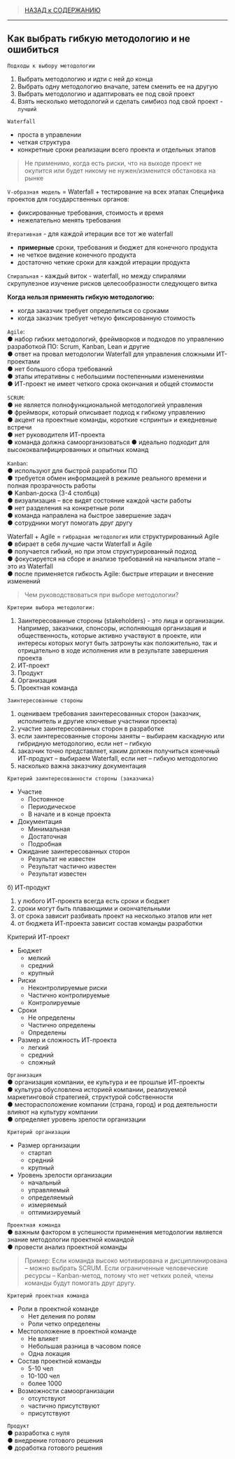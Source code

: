 > [НАЗАД к СОДЕРЖАНИЮ](README.md)

---

## Как выбрать гибкую методологию и не ошибиться

`Подходы к выбору методологии`
1. Выбрать методологию и идти с ней до конца
2. Выбрать одну методологию вначале, затем сменить ее на другую
3. Выбрать методологию и адаптировать ее под свой проект
4. Взять несколько методологий и сделать симбиоз под свой проект - `лучший`

`Waterfall`
* проста в управлении
* четкая структура
* конкретные сроки реализации всего проекта и отдельных этапов

> Не применимо, когда есть риски, что на выходе проект не окупится или будет никому не нужен/изменится обстановка на рынке

`V-образная модель` = Waterfall + тестирование на всех этапах
Специфика проектов для государственных органов:
* фиксированные требования, стоимость и время
* нежелательно менять требования

`Итеративная` - для каждой итерации все тот же waterfall
* **примерные** сроки, требования и бюджет для конечного продукта
* не четкое видение конечного продукта
* достаточно четкие сроки для каждой итерации продукта

`Спиральная` - каждый виток - waterfall, но между спиралями скрупулезное изучение рисков целесообразности следующего витка

**Когда нельзя применять гибкую методологию:**
* когда заказчик требует определиться со сроками
* когда заказчик требует четкую фиксированную стоимость

`Agile`:   
● набор гибких методологий, фреймворков и подходов по управлению разработкой ПО: Scrum, Kanban, Lean
и другие  
● ответ на провал методологии Waterfall для управления сложными ИТ-проектами  
● нет большого сбора требований  
● этапы итеративны с небольшими постепенными изменениями  
● ИТ-проект не имеет четкого срока окончания и общей стоимости  

`SCRUM`:   
● не является полнофункциональной методологией управления  
● фреймворк, который описывает подход к гибкому управлению  
● акцент на проектные команды, короткие «спринты» и ежедневные встречи  
● нет руководителя ИТ-проекта  
● команда должна самоорганизоваться 
● идеально подходит для высококвалифицированных и опытных команд  

`Kanban`:  
● используют для быстрой разработки ПО  
● требуется обмен информацией в режиме реального времени и полная прозрачность работы  
● Kanban-доска (3-4 столбца)  
● визуализация – все видят состояние каждой части работы  
● нет разделения на конкретные роли  
● команда направлена на быстрое завершение задач  
● сотрудники могут помогать друг другу  


Waterfall  + Agile = `гибрадная методология` или структурированный Agile  
● вбирает в себя лучшие части Waterfall и Agile  
● получается гибкий, но при этом структурированный подход  
● фокусируется на сборе и анализе требований на начальном этапе – это из Waterfall  
● после применяется гибкость Agile: быстрые итерации и внесение изменений  

> Чем руководствоваться при выборе методологии?

`Критерии выбора методологии:`    
1. Заинтересованные стороны (stakeholders) - это лица и организации. Например, заказчики, спонсоры, исполняющая организация и общественность, которые активно участвуют в проекте, или интересы которых могут
быть затронуты как положительно, так и отрицательно в ходе исполнения или в результате завершения проекта
2. ИТ-проект
3. Продукт
4. Организация
5. Проектная команда

`Заинтересованные стороны`
1. оцениваем требования заинтересованных сторон (заказчик, исполнитель и другие ключевые участники проекта)
2. участие заинтересованных сторон в разработке
3. если заинтересованные стороны заняты – выбираем каскадную или гибридную методологию, если нет – гибкую
4. заказчик точно представляет, каким должен получиться конечный ИТ-продукт – выбираем Waterfall, если нет – гибкую методологию
5. насколько важна заказчику документация

`Критерий заинтересованности стороны (заказчика)`
  * Участие
    * Постоянное
    * Периодическое
    * В начале и в конце проекта
  * Документация
    * Минимальная
    * Достаточная
    * Подробная
  * Ожидание заинтересованных сторон
    * Результат не известен
    * Результат частично известен
    * Результат известен

б) ИТ-продукт
1. у любого ИТ-проекта всегда есть сроки и бюджет
2. сроки могут быть плавающими и окончательными
3. от срока зависит разбивать проект на несколько этапов или нет
4. от бюджета ИТ-проекта зависит состав команды разработки

Критерий ИТ-проект
  * Бюджет
    * мелкий
    * средний
    * крупный
  * Риски
    * Неконтролируемые риски
    * Частично контролируемые
    * Контролируемые
  * Сроки
    * Не определены
    * Частично определены
    * Определены
  * Размер и сложность ИТ-проекта
    * легкий
    * средний
    * сложный

`Организация`  
● организация компании, ее культура и ее прошлые ИТ-проекты   
● культура обусловлена историей компании, реализуемой маркетинговой стратегией, структурой собственности   
● месторасположение компании (страна, город) и род деятельности влияют на культуру компании   
● определяет уровень зрелости организации   

`Критерий организации`
  * Размер организации
    * стартап
    * средний
    * крупный
  * Уровень зрелости организации
    * начальный
    * управляемый
    * определяемый
    * измеряемый
    * оптимизируемый

`Проектная команда`  
● важным фактором в успешности применения методологии является знание методологии проектной командой  
● провести анализ проектной команды    

> Пример: Если команда высоко мотивирована и дисциплинирована – можно выбрать SCRUM.
Если ограниченные человеческие ресурсы – Kanban-метод, потому что нет четких
ролей, члены команды будут помогать друг другу.

`Критерий проектная команда`
  * Роли в проектной команде
    * Нет деления по ролям
    * Роли четко определены
  * Местоположение в проектной команде
    * Не влияет
    * Небольшая разница в часовом поясе
    * Одна локация
  * Состав проектной команды
    * 5-10 чел
    * 10-100 чел
    * более 1000
  * Возможности самоорганизации
    * отсутствуют
    * частично присутствуют
    * присутствуют

`Продукт`  
● разработка с нуля  
● внедрение готового решения  
● доработка готового решения  